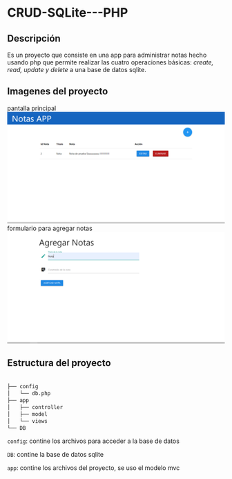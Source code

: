 # CRUD-SQLite---PHP

## Descripción

Es un proyecto que consiste en una app para administrar notas hecho usando php que permite realizar las cuatro operaciones básicas: *create, read, update y delete* a una base de datos sqlite.

## Imagenes del proyecto
pantalla principal
![pantalla principal](./img_doc/img1.png)
formulario para agregar notas
![Formulario](./img_doc/img2.png)

## Estructura del proyecto

```

├── config
│   └── db.php
├── app
│   ├── controller
│   ├── model
│	└── views
└── DB

```
`config`: contine los archivos para acceder a la base de datos

`DB`: contine la base de datos sqlite

`app`: contine los archivos del proyecto, se uso el modelo mvc

